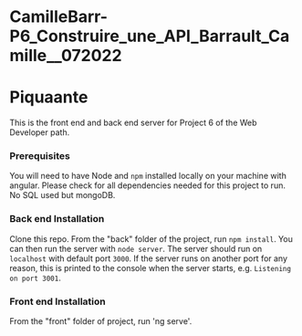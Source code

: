 ﻿# CamilleBarr-P6_Construire_une_API_Barrault_Camille__072022

# Piquaante #

This is the front end and back end server for Project 6 of the Web Developer path.

### Prerequisites ###

You will need to have Node and `npm` installed locally on your machine with angular.
Please check for all dependencies needed for this project to run.
No SQL used but mongoDB.

### Back end Installation ###

Clone this repo. From the "back" folder of the project, run `npm install`. You 
can then run the server with `node server`. 
The server should run on `localhost` with default port `3000`. If the
server runs on another port for any reason, this is printed to the
console when the server starts, e.g. `Listening on port 3001`.

### Front end Installation ###

From the "front" folder of project, run 'ng serve'.


